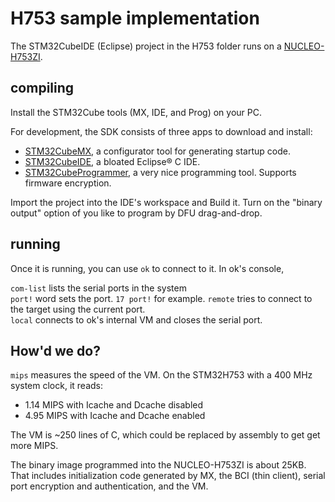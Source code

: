 # H753 sample implementation

The STM32CubeIDE (Eclipse) project in the H753 folder runs on a [NUCLEO-H753ZI](https://www.st.com/en/evaluation-tools/nucleo-h753zi.html).

## compiling

Install the STM32Cube tools (MX, IDE, and Prog) on your PC. 

For development, the SDK consists of three apps to download and install:

- [STM32CubeMX](https://www.st.com/content/st_com/en/stm32cubemx.html), a configurator tool for generating startup code.
- [STM32CubeIDE](https://www.st.com/content/st_com/en/stm32cubeide.html), a bloated Eclipse® C IDE.
- [STM32CubeProgrammer](https://www.st.com/en/development-tools/stm32cubeprog.html), a very nice programming tool. Supports firmware encryption.

Import the project into the IDE's workspace and Build it.
Turn on the "binary output" option of you like to program by DFU drag-and-drop.

## running

Once it is running, you can use `ok` to connect to it. In ok's console,

`com-list` lists the serial ports in the system  
`port!` word sets the port. `17 port!` for example.
`remote` tries to connect to the target using the current port.  
`local` connects to ok's internal VM and closes the serial port.

## How'd we do?

`mips` measures the speed of the VM. On the STM32H753 with a 400 MHz system clock, it reads:

- 1.14 MIPS with Icache and Dcache disabled
- 4.95 MIPS with Icache and Dcache enabled

The VM is ~250 lines of C, which could be replaced by assembly to get get more MIPS.

The binary image programmed into the NUCLEO-H753ZI is about 25KB.
That includes initialization code generated by MX, the BCI (thin client),
serial port encryption and authentication, and the VM.

